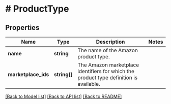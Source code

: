# # ProductType

## Properties

Name | Type | Description | Notes
------------ | ------------- | ------------- | -------------
**name** | **string** | The name of the Amazon product type. |
**marketplace_ids** | **string[]** | The Amazon marketplace identifiers for which the product type definition is available. |

[[Back to Model list]](../../README.md#models) [[Back to API list]](../../README.md#endpoints) [[Back to README]](../../README.md)

